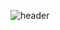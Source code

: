 ![header](https://capsule-render.vercel.app/api?type=speech&color=gradient&customColorList=70&height=210&section=header&text=Minion's%20Github&fontSize=50&animation=twinkling&fontAlign=68&fontAlignY=36)

<!--
**minion-K/minion-K** is a ✨ _special_ ✨ repository because its `README.md` (this file) appears on your GitHub profile.

Here are some ideas to get you started:

- 🔭 I’m currently working on ...
- 🌱 I’m currently learning ...
- 👯 I’m looking to collaborate on ...
- 🤔 I’m looking for help with ...
- 💬 Ask me about ...
- 📫 How to reach me: ...
- 😄 Pronouns: ...
- ⚡ Fun fact: ...
-->
